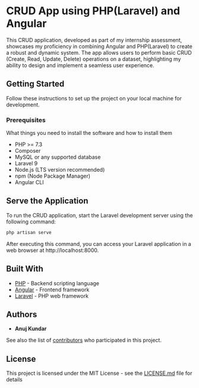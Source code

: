 # CRUD App using PHP(Laravel) and Angular

This CRUD application, developed as part of my internship assessment, showcases my proficiency in combining Angular and PHP(Laravel) to create a robust and dynamic system. The app allows users to perform basic CRUD (Create, Read, Update, Delete) operations on a dataset, highlighting my ability to design and implement a seamless user experience. 

## Getting Started

Follow these instructions to set up the project on your local machine for development.

### Prerequisites

What things you need to install the software and how to install them

- PHP >= 7.3
- Composer
- MySQL or any supported database
- Laravel 9
- Node.js (LTS version recommended)
- npm (Node Package Manager)
- Angular CLI

## Serve the Application

To run the CRUD application, start the Laravel development server using the following command:

```bash
php artisan serve
```
After executing this command, you can access your Laravel application in a web browser at http://localhost:8000.


## Built With

- [PHP](https://www.php.net/) - Backend scripting language
- [Angular](https://angular.io/) - Frontend framework
- [Laravel](https://laravel.com/) - PHP web framework


## Authors

* **Anuj Kundar** 

See also the list of [contributors](https://github.com/Anuj-Kundar/lib/contributors) who participated in this project.

## License

This project is licensed under the MIT License - see the [LICENSE.md](LICENSE.md) file for details
